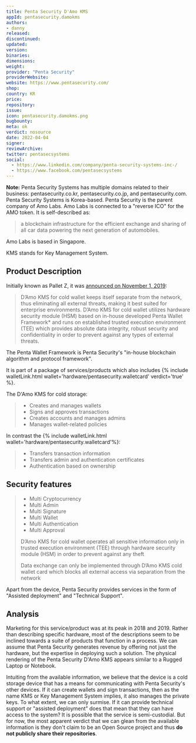 ```yaml
---
title: Penta Security D'Amo KMS 
appId: pentasecurity.damokms
authors:
- danny
released: 
discontinued: 
updated: 
version: 
binaries: 
dimensions: 
weight: 
provider: "Penta Security"
providerWebsite: 
website: https://www.pentasecurity.com/
shop: 
country: KR
price: 
repository: 
issue: 
icon: pentasecurity.damokms.png
bugbounty: 
meta: ok
verdict: nosource
date: 2022-04-04
signer: 
reviewArchive: 
twitter: pentasecsystems
social:
  - https://www.linkedin.com/company/penta-security-systems-inc-/
  - https://www.facebook.com/pentasecsystems 
---
```


**Note:** Penta Security Systems has multiple domains related to their business: pentasecurity.co.kr, pentasecurity.co.jp, and pentasecurity.com. Penta Security Systems is Korea-based. Penta Security is the parent company of Amo Labs. Amo Labs is connected to a "reverse ICO" for the AMO token. It is self-described as:

> a blockchain infrastructure for the efficient exchange and sharing of all car data powering the next generation of automobiles.

Amo Labs is based in Singapore. 

KMS stands for Key Management System.

## Product Description

Initially known as Pallet Z, it was [announced on November 1, 2019](https://www.pentasecurity.com/press-releases/cryptography-experts-penta-security-release-pallet-z/):

> D’Amo KMS for cold wallet keeps itself separate from the network, thus eliminating all external threats, making it best suited for enterprise environments. D’Amo KMS for cold wallet utilizes hardware security module (HSM) based on in-house developed Penta Wallet Framework* and runs on established trusted execution environment (TEE) which provides absolute data integrity, robust security and confidentiality in order to prevent against any types of external threats.

The Penta Wallet Framework is Penta Security's "in-house blockchain algorithm and protocol framework". 

It is part of a package of services/products which also includes {% include walletLink.html wallet='hardware/pentasecurity.walletcard' verdict='true' %}. 

The D'Amo KMS for cold storage: 

> * Creates and manages wallets
> * Signs and approves transactions
> * Creates accounts and manages admins
> * Manages wallet-related policies 

In contrast the {% include walletLink.html wallet='hardware/pentasecurity.walletcard'%}:

> * Transfers transaction information
> * Transfers admin and authentication certificates
> * Authentication based on ownership

## Security features

> - Multi Cryptocurrency
> - Multi Admin
> - Multi Signature
> - Multi Wallet
> - Multi Authentication
> - Multi Approval
>
> D’Amo KMS for cold wallet operates all sensitive information only in trusted execution environment (TEE) through hardware security module (HSM)  in order to prevent against any theft
>
> Data exchange can only be implemented through D’Amo KMS cold wallet card which blocks all external access via separation from the network

Apart from the device, Penta Security provides services in the form of "Assisted deployment" and "Technical Support".

## Analysis

Marketing for this service/product was at its peak in 2018 and 2019. Rather than describing specific hardware, most of the descriptions seem to be inclined towards a suite of products that function in a process. We can assume that Penta Security generates revenue by offering not just the hardware, but the expertise in deploying such a solution. The physical rendering of the Penta Security D'Amo KMS appears similar to a Rugged Laptop or Notebook.

Intuiting from the available information, we believe that the device is a cold storage device that has a means for communicating with Penta Security's other devices. If it can create wallets and sign transactions, then as the name KMS or Key Management System implies, it also manages the private keys. To what extent, we can only surmise. If it can provide technical support or "assisted deployment" does that mean that they can have access to the system? It is possible that the service is semi-custodial. But for now, the most apparent verdict that we can glean from the available information is they don't claim to be an Open Source project and thus **do not publicly share their repositories**.
